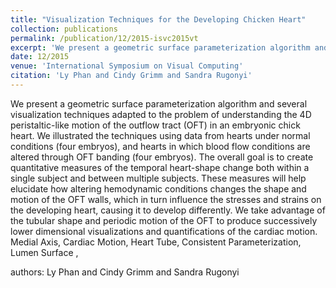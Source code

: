 ```yaml
---
title: "Visualization Techniques for the Developing Chicken Heart"
collection: publications
permalink: /publication/12/2015-isvc2015vt
excerpt: 'We present a geometric surface parameterization algorithm and several visualization techniques adapted to the problem of understanding the 4D peristaltic-like motion of the outflow tract (OFT) in an embryonic chick heart. We illustrated the techniques using data from hearts under normal conditions (four embryos),  and hearts in which blood flow conditions are altered through OFT banding (four embryos). The overall goal is to create quantitative measures of the temporal heart-shape change both within a single subject and between multiple subjects. These measures will help elucidate how altering hemodynamic conditions changes the shape and motion of the OFT walls,  which in turn influence the stresses and strains on the developing heart,  causing it to develop differently. We take advantage of the tubular shape and periodic motion of the OFT to produce successively lower dimensional visualizations and quantifications of the cardiac motion. Medial Axis,  Cardiac Motion,  Heart Tube,  Consistent Parameterization,  Lumen Surface , '
date: 12/2015
venue: 'International Symposium on Visual Computing'
citation: 'Ly Phan and Cindy Grimm and Sandra Rugonyi'
---
```

We present a geometric surface parameterization algorithm and several visualization techniques adapted to the problem of understanding the 4D peristaltic-like motion of the outflow tract (OFT) in an embryonic chick heart. We illustrated the techniques using data from hearts under normal conditions (four embryos),  and hearts in which blood flow conditions are altered through OFT banding (four embryos). The overall goal is to create quantitative measures of the temporal heart-shape change both within a single subject and between multiple subjects. These measures will help elucidate how altering hemodynamic conditions changes the shape and motion of the OFT walls,  which in turn influence the stresses and strains on the developing heart,  causing it to develop differently. We take advantage of the tubular shape and periodic motion of the OFT to produce successively lower dimensional visualizations and quantifications of the cardiac motion. Medial Axis,  Cardiac Motion,  Heart Tube,  Consistent Parameterization,  Lumen Surface , 

authors: Ly Phan and Cindy Grimm and Sandra Rugonyi